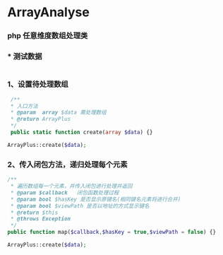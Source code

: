 # ArrayAnalyse


### php 任意维度数组处理类


### * 测试数据
```

```

### 1、设置待处理数组

```php     
 /**
 * 入口方法
 * @param  array $data 需处理数组
 * @return ArrayPlus
 */
 public static function create(array $data) {}
```

```php
ArrayPlus::create($data);
```

### 2、传入闭包方法，递归处理每个元素
```php    
/**
 * 遍历数组每一个元素，并传入闭包进行处理并返回
 * @param $callback   闭包函数处理过程
 * @param bool $hasKey 是否显示原键名(相同键名元素将进行合并)
 * @param bool $viewPath 是否以地址的方式显示键名
 * @return $this
 * @throws Exception
 */
public function map($callback,$hasKey = true,$viewPath = false) {}
```

```php
ArrayPlus::create($data);
```




